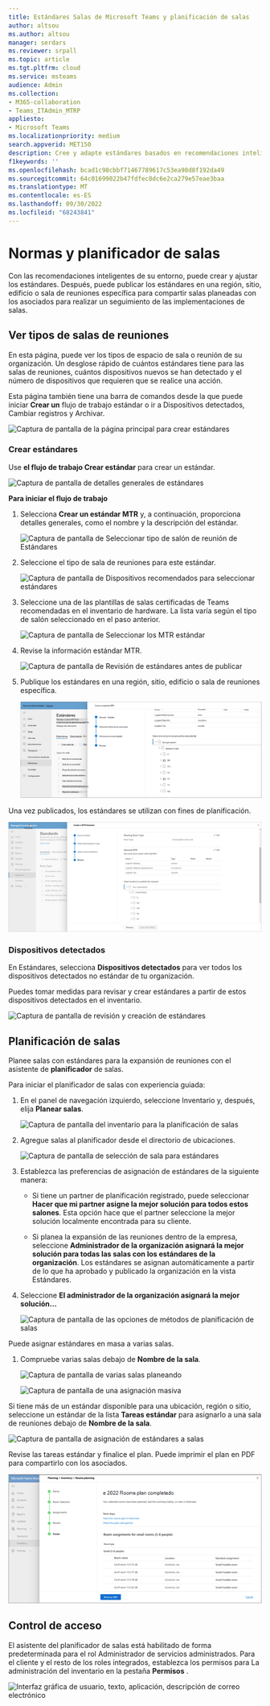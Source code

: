 ```yaml
---
title: Estándares Salas de Microsoft Teams y planificación de salas
author: altsou
ms.author: altsou
manager: serdars
ms.reviewer: srpall
ms.topic: article
ms.tgt.pltfrm: cloud
ms.service: msteams
audience: Admin
ms.collection:
- M365-collaboration
- Teams_ITAdmin_MTRP
appliesto:
- Microsoft Teams
ms.localizationpriority: medium
search.appverid: MET150
description: Cree y adapte estándares basados en recomendaciones inteligentes de su entorno.
f1keywords: ''
ms.openlocfilehash: bcad1c98cbbf71467789617c53ea98d8f192da49
ms.sourcegitcommit: 64c01699022b47fdfec8dc6e2ca279e57eae3baa
ms.translationtype: MT
ms.contentlocale: es-ES
ms.lasthandoff: 09/30/2022
ms.locfileid: "68243841"
---
```

# <a name="standards-and-room-planner"></a>Normas y planificador de salas

Con las recomendaciones inteligentes de su entorno, puede crear y ajustar los estándares. Después, puede publicar los estándares en una región, sitio, edificio o sala de reuniones específica para compartir salas planeadas con los asociados para realizar un seguimiento de las implementaciones de salas.

## <a name="view-meeting-room-types"></a>Ver tipos de salas de reuniones

En esta página, puede ver los tipos de espacio de sala o reunión de su organización. Un desglose rápido de cuántos estándares tiene para las salas de reuniones, cuántos dispositivos nuevos se han detectado y el número de dispositivos que requieren que se realice una acción.

Esta página también tiene una barra de comandos desde la que puede iniciar  **Crear un** flujo de trabajo estándar o ir a Dispositivos detectados, Cambiar registros y Archivar.

![Captura de pantalla de la página principal para crear estándares](../media/standards-and-room-planner-001.png)
### <a name="create-standards"></a>Crear estándares

Use **el flujo de trabajo Crear estándar** para crear un estándar.

![Captura de pantalla de detalles generales de estándares](../media/standards-and-room-planner-001.png)

**Para iniciar el flujo de trabajo**

1. Selecciona **Crear un estándar MTR** y, a continuación, proporciona detalles generales, como el nombre y la descripción del estándar.

   ![Captura de pantalla de Seleccionar tipo de salón de reunión de Estándares](../media/standards-and-room-planner-002.png)

1. Seleccione el tipo de sala de reuniones para este estándar.

   ![Captura de pantalla de Dispositivos recomendados para seleccionar estándares](../media/standards-and-room-planner-003.png)

1. Seleccione una de las plantillas de salas certificadas de Teams recomendadas en el inventario de hardware. La lista varía según el tipo de salón seleccionado en el paso anterior.

   ![Captura de pantalla de Seleccionar los MTR estándar](../media/standards-and-room-planner-004.png)


1. Revise la información estándar MTR.

   ![Captura de pantalla de Revisión de estándares antes de publicar](../media/standards-and-room-planner-005.png)

1. Publique los estándares en una región, sitio, edificio o sala de reuniones específica.

   ![Captura de pantalla de lugares para publicar los estándares.](../media/standards-and-room-planner-006.png)

Una vez publicados, los estándares se utilizan con fines de planificación.

![Captura de pantalla de estándar publicado correctamente](../media/standards-and-room-planner-008.png)
### <a name="discovered-devices"></a>Dispositivos detectados

En Estándares, selecciona **Dispositivos detectados** para ver todos los dispositivos detectados no estándar de tu organización.


Puedes tomar medidas para revisar y crear estándares a partir de estos dispositivos detectados en el inventario.

![Captura de pantalla de revisión y creación de estándares](../media/standards-and-room-planner-009.png)

## <a name="room-planning"></a>Planificación de salas

Planee salas con estándares para la expansión de reuniones con el asistente de **planificador** de salas.

Para iniciar el planificador de salas con experiencia guiada:

1. En el panel de navegación izquierdo, seleccione Inventario y, después, elija **Planear salas**.

   ![Captura de pantalla del inventario para la planificación de salas](../media/standards-and-room-planner-010.png)

1. Agregue salas al planificador desde el directorio de ubicaciones.

   ![Captura de pantalla de selección de sala para estándares](../media/standards-and-room-planner-011.png)

1. Establezca las preferencias de asignación de estándares de la siguiente manera:

   - Si tiene un partner de planificación registrado, puede seleccionar **Hacer que mi partner asigne la mejor solución para todos estos salones**. Esta opción hace que el partner seleccione la mejor solución localmente encontrada para su cliente.

   - Si planea la expansión de las reuniones dentro de la empresa, seleccione **Administrador de la organización asignará la mejor solución para todas las salas con los estándares de la organización**. Los estándares se asignan automáticamente a partir de lo que ha aprobado y publicado la organización en la vista Estándares.

1. Seleccione **El administrador de la organización asignará la mejor solución...**

   ![Captura de pantalla de las opciones de métodos de planificación de salas](../media/standards-and-room-planner-012.png)

Puede asignar estándares en masa a varias salas.

1. Compruebe varias salas debajo de **Nombre de la sala**.

   ![Captura de pantalla de varias salas planeando](../media/standards-and-room-planner-013.png)

   ![Captura de pantalla de una asignación masiva](../media/standards-and-room-planner-014.png)

Si tiene más de un estándar disponible para una ubicación, región o sitio, seleccione un estándar de la lista **Tareas estándar** para asignarlo a una sala de reuniones debajo de **Nombre de la sala**.

![Captura de pantalla de asignación de estándares a salas](../media/standards-and-room-planner-015.png)

Revise las tareas estándar y finalice el plan. Puede imprimir el plan en PDF para compartirlo con los asociados.

![Captura de pantalla de los planes de Salas completados](../media/standards-and-room-planner-016.png)

## <a name="access-control"></a>Control de acceso

El asistente del planificador de salas está habilitado de forma predeterminada para el rol Administrador de servicios administrados. Para el cliente y el resto de los roles integrados, establezca los permisos para La administración del inventario en la pestaña **Permisos** .

![Interfaz gráfica de usuario, texto, aplicación, descripción de correo electrónico](../media/standards-and-room-planner-017.png)
